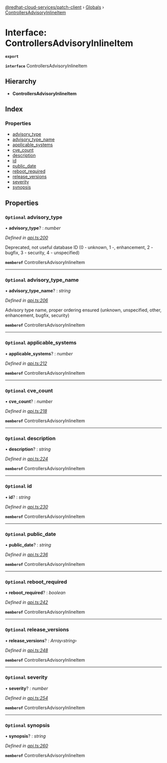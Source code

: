 [@redhat-cloud-services/patch-client](../README.md) › [Globals](../globals.md) › [ControllersAdvisoryInlineItem](controllersadvisoryinlineitem.md)

# Interface: ControllersAdvisoryInlineItem

**`export`** 

**`interface`** ControllersAdvisoryInlineItem

## Hierarchy

* **ControllersAdvisoryInlineItem**

## Index

### Properties

* [advisory_type](controllersadvisoryinlineitem.md#optional-advisory_type)
* [advisory_type_name](controllersadvisoryinlineitem.md#optional-advisory_type_name)
* [applicable_systems](controllersadvisoryinlineitem.md#optional-applicable_systems)
* [cve_count](controllersadvisoryinlineitem.md#optional-cve_count)
* [description](controllersadvisoryinlineitem.md#optional-description)
* [id](controllersadvisoryinlineitem.md#optional-id)
* [public_date](controllersadvisoryinlineitem.md#optional-public_date)
* [reboot_required](controllersadvisoryinlineitem.md#optional-reboot_required)
* [release_versions](controllersadvisoryinlineitem.md#optional-release_versions)
* [severity](controllersadvisoryinlineitem.md#optional-severity)
* [synopsis](controllersadvisoryinlineitem.md#optional-synopsis)

## Properties

### `Optional` advisory_type

• **advisory_type**? : *number*

*Defined in [api.ts:200](https://github.com/RedHatInsights/javascript-clients/blob/63c8a77/packages/patch/api.ts#L200)*

Deprecated, not useful database ID (0 - unknown, 1 -, enhancement, 2 - bugfix, 3 - security, 4 - unspecified)

**`memberof`** ControllersAdvisoryInlineItem

___

### `Optional` advisory_type_name

• **advisory_type_name**? : *string*

*Defined in [api.ts:206](https://github.com/RedHatInsights/javascript-clients/blob/63c8a77/packages/patch/api.ts#L206)*

Advisory type name, proper ordering ensured (unknown, unspecified, other, enhancement, bugfix, security)

**`memberof`** ControllersAdvisoryInlineItem

___

### `Optional` applicable_systems

• **applicable_systems**? : *number*

*Defined in [api.ts:212](https://github.com/RedHatInsights/javascript-clients/blob/63c8a77/packages/patch/api.ts#L212)*

**`memberof`** ControllersAdvisoryInlineItem

___

### `Optional` cve_count

• **cve_count**? : *number*

*Defined in [api.ts:218](https://github.com/RedHatInsights/javascript-clients/blob/63c8a77/packages/patch/api.ts#L218)*

**`memberof`** ControllersAdvisoryInlineItem

___

### `Optional` description

• **description**? : *string*

*Defined in [api.ts:224](https://github.com/RedHatInsights/javascript-clients/blob/63c8a77/packages/patch/api.ts#L224)*

**`memberof`** ControllersAdvisoryInlineItem

___

### `Optional` id

• **id**? : *string*

*Defined in [api.ts:230](https://github.com/RedHatInsights/javascript-clients/blob/63c8a77/packages/patch/api.ts#L230)*

**`memberof`** ControllersAdvisoryInlineItem

___

### `Optional` public_date

• **public_date**? : *string*

*Defined in [api.ts:236](https://github.com/RedHatInsights/javascript-clients/blob/63c8a77/packages/patch/api.ts#L236)*

**`memberof`** ControllersAdvisoryInlineItem

___

### `Optional` reboot_required

• **reboot_required**? : *boolean*

*Defined in [api.ts:242](https://github.com/RedHatInsights/javascript-clients/blob/63c8a77/packages/patch/api.ts#L242)*

**`memberof`** ControllersAdvisoryInlineItem

___

### `Optional` release_versions

• **release_versions**? : *Array‹string›*

*Defined in [api.ts:248](https://github.com/RedHatInsights/javascript-clients/blob/63c8a77/packages/patch/api.ts#L248)*

**`memberof`** ControllersAdvisoryInlineItem

___

### `Optional` severity

• **severity**? : *number*

*Defined in [api.ts:254](https://github.com/RedHatInsights/javascript-clients/blob/63c8a77/packages/patch/api.ts#L254)*

**`memberof`** ControllersAdvisoryInlineItem

___

### `Optional` synopsis

• **synopsis**? : *string*

*Defined in [api.ts:260](https://github.com/RedHatInsights/javascript-clients/blob/63c8a77/packages/patch/api.ts#L260)*

**`memberof`** ControllersAdvisoryInlineItem
